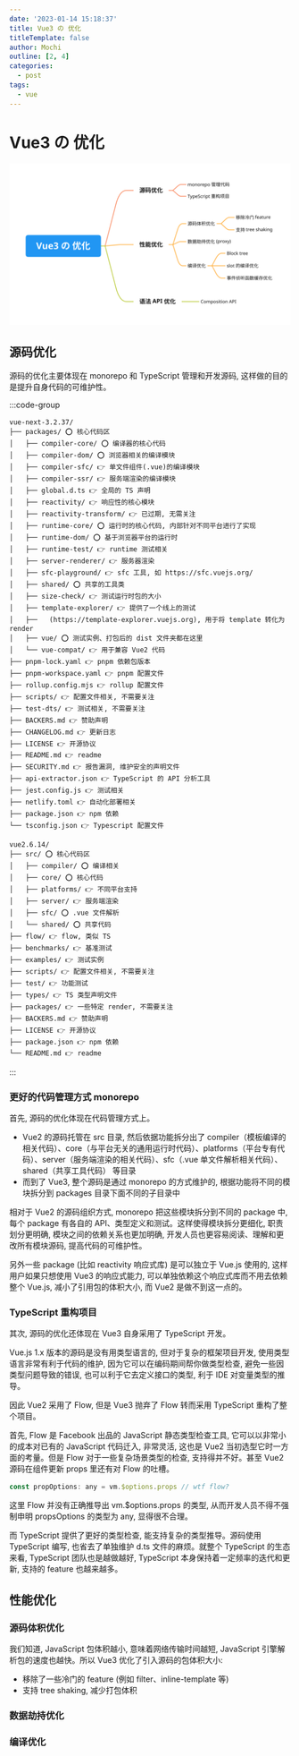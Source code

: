 ```yaml
---
date: '2023-01-14 15:18:37'
title: Vue3 の 优化
titleTemplate: false
author: Mochi
outline: [2, 4]
categories:
  - post
tags:
  - vue
---
```


# Vue3 の 优化

![vue3 的优化](../../images/POSTS/vue/001_vue3-optimization.svg)

## 源码优化

源码的优化主要体现在 monorepo 和 TypeScript 管理和开发源码, 这样做的目的是提升自身代码的可维护性。

:::code-group

```text {0} [vue@3.2.37]
vue-next-3.2.37/
├── packages/ ⭕ 核心代码区
│   ├── compiler-core/ ⭕ 编译器的核心代码
│   ├── compiler-dom/ ⭕ 浏览器相关的编译模块
│   ├── compiler-sfc/ 👉 单文件组件(.vue)的编译模块
│   ├── compiler-ssr/ 👉 服务端渲染的编译模块
│   ├── global.d.ts 👉 全局的 TS 声明
│   ├── reactivity/ 👉 响应性的核心模块
│   ├── reactivity-transform/ 👉 已过期, 无需关注
│   ├── runtime-core/ ⭕ 运行时的核心代码, 内部针对不同平台进行了实现
│   ├── runtime-dom/ ⭕ 基于浏览器平台的运行时
│   ├── runtime-test/ 👉 runtime 测试相关
│   ├── server-renderer/ 👉 服务器渲染
│   ├── sfc-playground/ 👉 sfc 工具, 如 https://sfc.vuejs.org/
│   ├── shared/ ⭕ 共享的工具类
│   ├── size-check/ 👉 测试运行时包的大小
│   ├── template-explorer/ 👉 提供了一个线上的测试
│   ├──   (https://template-explorer.vuejs.org), 用于将 template 转化为 render
│   ├── vue/ ⭕ 测试实例、打包后的 dist 文件夹都在这里
│   └── vue-compat/ 👉 用于兼容 Vue2 代码
├── pnpm-lock.yaml 👉 pnpm 依赖包版本
├── pnpm-workspace.yaml 👉 pnpm 配置文件
├── rollup.config.mjs 👉 rollup 配置文件
├── scripts/ 👉 配置文件相关, 不需要关注
├── test-dts/ 👉 测试相关, 不需要关注
├── BACKERS.md 👉 赞助声明
├── CHANGELOG.md 👉 更新日志
├── LICENSE 👉 开源协议
├── README.md 👉 readme
├── SECURITY.md 👉 报告漏洞, 维护安全的声明文件
├── api-extractor.json 👉 TypeScript 的 API 分析工具
├── jest.config.js 👉 测试相关
├── netlify.toml 👉 自动化部署相关
├── package.json 👉 npm 依赖
└── tsconfig.json 👉 Typescript 配置文件
```

```text {0} [vue@2.6.14]
vue2.6.14/
├── src/ ⭕ 核心代码区
│   ├── compiler/ ⭕ 编译相关
│   ├── core/ ⭕ 核心代码
│   ├── platforms/ 👉 不同平台支持
│   ├── server/ 👉 服务端渲染
│   ├── sfc/ ⭕ .vue 文件解析
│   └── shared/ ⭕ 共享代码
├── flow/ 👉 flow, 类似 TS
├── benchmarks/ 👉 基准测试
├── examples/ 👉 测试实例
├── scripts/ 👉 配置文件相关, 不需要关注
├── test/ 👉 功能测试
├── types/ 👉 TS 类型声明文件
├── packages/ 👉 一些特定 render, 不需要关注
├── BACKERS.md 👉 赞助声明
├── LICENSE 👉 开源协议
├── package.json 👉 npm 依赖
└── README.md 👉 readme
```

:::

### 更好的代码管理方式 monorepo

首先, 源码的优化体现在代码管理方式上。

- Vue2 的源码托管在 src 目录, 然后依据功能拆分出了 compiler（模板编译的相关代码）、core（与平台无关的通用运行时代码）、platforms（平台专有代码）、server（服务端渲染的相关代码）、sfc（.vue 单文件解析相关代码）、shared（共享工具代码） 等目录
- 而到了 Vue3, 整个源码是通过 monorepo 的方式维护的, 根据功能将不同的模块拆分到 packages 目录下面不同的子目录中

相对于 Vue2 的源码组织方式, monorepo 把这些模块拆分到不同的 package 中, 每个 package 有各自的 API、类型定义和测试。这样使得模块拆分更细化, 职责划分更明确, 模块之间的依赖关系也更加明确, 开发人员也更容易阅读、理解和更改所有模块源码, 提高代码的可维护性。

另外一些 package (比如 reactivity 响应式库) 是可以独立于 Vue.js 使用的, 这样用户如果只想使用 Vue3 的响应式能力, 可以单独依赖这个响应式库而不用去依赖整个 Vue.js, 减小了引用包的体积大小, 而 Vue2 是做不到这一点的。

### TypeScript 重构项目

其次, 源码的优化还体现在 Vue3 自身采用了 TypeScript 开发。

Vue.js 1.x 版本的源码是没有用类型语言的, 但对于复杂的框架项目开发, 使用类型语言非常有利于代码的维护, 因为它可以在编码期间帮你做类型检查, 避免一些因类型问题导致的错误, 也可以利于它去定义接口的类型, 利于 IDE 对变量类型的推导。

因此 Vue2 采用了 Flow, 但是 Vue3 抛弃了 Flow 转而采用 TypeScript 重构了整个项目。

首先, Flow 是 Facebook 出品的 JavaScript 静态类型检查工具, 它可以以非常小的成本对已有的 JavaScript 代码迁入, 非常灵活, 这也是 Vue2 当初选型它时一方面的考量。但是 Flow 对于一些复杂场景类型的检查, 支持得并不好。甚至 Vue2 源码在组件更新 props 里还有对 Flow 的吐槽。

```js
const propOptions: any = vm.$options.props // wtf flow?
```

这里 Flow 并没有正确推导出 vm.$options.props 的类型, 从而开发人员不得不强制申明 propsOptions 的类型为 any, 显得很不合理。

而 TypeScript 提供了更好的类型检查, 能支持复杂的类型推导。源码使用 TypeScript 编写, 也省去了单独维护 d.ts 文件的麻烦。就整个 TypeScript 的生态来看, TypeScript 团队也是越做越好, TypeScript 本身保持着一定频率的迭代和更新, 支持的 feature 也越来越多。

## 性能优化

### 源码体积优化

我们知道, JavaScript 包体积越小, 意味着网络传输时间越短, JavaScript 引擎解析包的速度也越快。所以 Vue3 优化了引入源码的包体积大小:

- 移除了一些冷门的 feature (例如 filter、inline-template 等)
- 支持 tree shaking, 减少打包体积

### 数据劫持优化

### 编译优化

